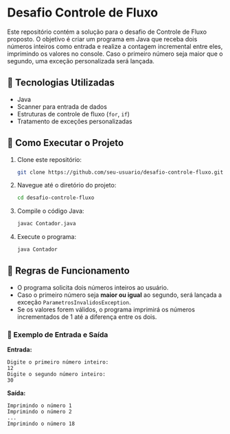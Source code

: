 # Desafio Controle de Fluxo

Este repositório contém a solução para o desafio de Controle de Fluxo proposto. O objetivo é criar um programa em Java que receba dois números inteiros como entrada e realize a contagem incremental entre eles, imprimindo os valores no console. Caso o primeiro número seja maior que o segundo, uma exceção personalizada será lançada.

## 📌 Tecnologias Utilizadas
- Java
- Scanner para entrada de dados
- Estruturas de controle de fluxo (`for`, `if`)
- Tratamento de exceções personalizadas

## 🚀 Como Executar o Projeto
1. Clone este repositório:
   ```bash
   git clone https://github.com/seu-usuario/desafio-controle-fluxo.git
   ```
2. Navegue até o diretório do projeto:
   ```bash
   cd desafio-controle-fluxo
   ```
3. Compile o código Java:
   ```bash
   javac Contador.java
   ```
4. Execute o programa:
   ```bash
   java Contador
   ```

## 📜 Regras de Funcionamento
- O programa solicita dois números inteiros ao usuário.
- Caso o primeiro número seja **maior ou igual** ao segundo, será lançada a exceção `ParametrosInvalidosException`.
- Se os valores forem válidos, o programa imprimirá os números incrementados de 1 até a diferença entre os dois.

### 🔹 Exemplo de Entrada e Saída
**Entrada:**
```
Digite o primeiro número inteiro:
12
Digite o segundo número inteiro:
30
```
**Saída:**
```
Imprimindo o número 1
Imprimindo o número 2
...
Imprimindo o número 18
```

